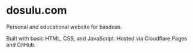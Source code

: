 # dosulu.com

Personal and educational website for basdoas.

Built with basic HTML, CSS, and JavaScript. Hosted via Cloudflare Pages and GitHub.